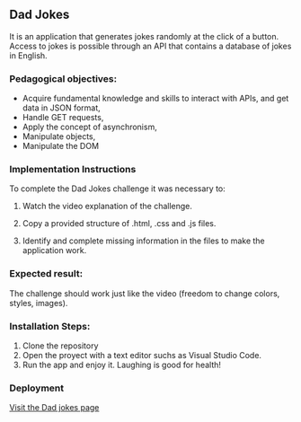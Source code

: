 ## Dad Jokes

It is an application that generates jokes randomly at the click of a button. Access to jokes is possible through an API that contains a database of jokes in English.

### Pedagogical objectives:
- Acquire fundamental knowledge and skills to interact with APIs, and get data in JSON format,
- Handle GET requests,
- Apply the concept of asynchronism,
- Manipulate objects,
- Manipulate the DOM

### Implementation Instructions
To complete the Dad Jokes challenge it was necessary to:
1. Watch the video explanation of the challenge.

2. Copy a provided structure of .html, .css and .js files.

3. Identify and complete missing information in the files to make the application work.

### Expected result:
The challenge should work just like the video (freedom to change colors, styles, images).

###  Installation Steps:
 1. Clone the repository
 2. Open the proyect with a text editor suchs as Visual Studio Code.
 3. Run the app and enjoy it. Laughing is good for health!

### Deployment
[Visit the Dad jokes page](https://anace-7.github.io/API_N1_Dad_Jokes/)
